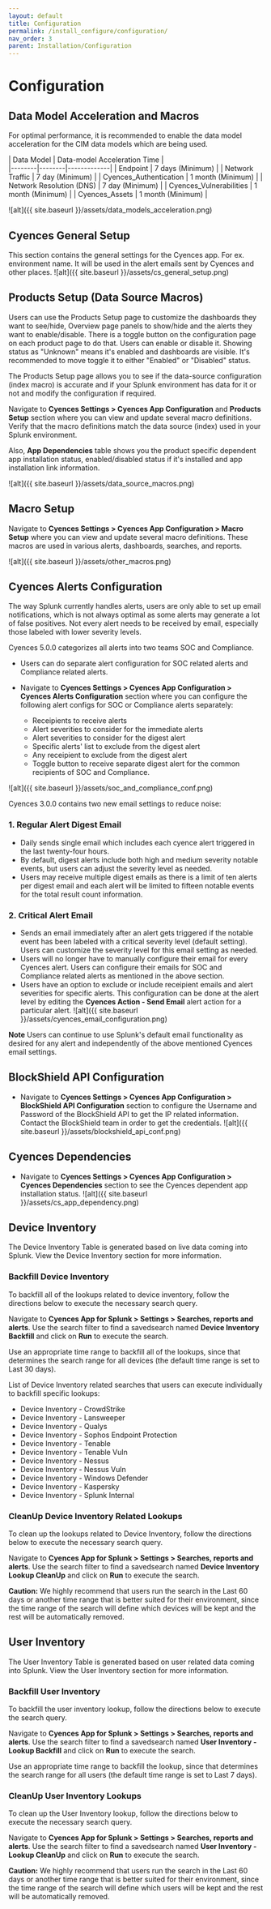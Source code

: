 ```yaml
---
layout: default
title: Configuration
permalink: /install_configure/configuration/
nav_order: 3
parent: Installation/Configuration
---
```


# Configuration

## Data Model Acceleration and Macros

For optimal performance, it is recommended to enable the data model acceleration for the CIM data models which are being used. 

| Data Model | Data-model Acceleration Time  |            
|--------|--------|-------------|
| Endpoint | 7 days (Minimum) |
| Network Traffic | 7 day (Minimum) |
| Cyences_Authentication | 1 month (Minimum) |
| Network Resolution (DNS) | 7 day (Minimum) |
| Cyences_Vulnerabilities | 1 month (Minimum) |
| Cyences_Assets |  1 month (Minimum) |

![alt]({{ site.baseurl }}/assets/data_models_acceleration.png)


## Cyences General Setup 
This section contains the general settings for the Cyences app. For ex. environment name. It will be used in the alert emails sent by Cyences and other places.
![alt]({{ site.baseurl }}/assets/cs_general_setup.png)

## Products Setup (Data Source Macros)
Users can use the Products Setup page to customize the dashboards they want to see/hide, Overview page panels to show/hide and the alerts they want to enable/disable. There is a toggle button on the configuration page on each product page to do that. Users can enable or disable it. Showing status as "Unknown" means it's enabled and dashboards are visible. It's recommended to move toggle it to either "Enabled" or "Disabled" status.

The Products Setup page allows you to see if the data-source configuration (index macro) is accurate and if your Splunk environment has data for it or not and modify the configuration if required.

Navigate to **Cyences Settings > Cyences App Configuration** and **Products Setup** section where you can view and update several macro definitions. Verify that the macro definitions match the data source (index) used in your Splunk environment.

Also, **App Dependencies** table shows you the product specific dependent app installation status, enabled/disabled status if it's installed and app installation link information.

![alt]({{ site.baseurl }}/assets/data_source_macros.png)

## Macro Setup

Navigate to **Cyences Settings > Cyences App Configuration > Macro Setup** where you can view and update several macro definitions. These macros are used in various alerts, dashboards, searches, and reports. 

![alt]({{ site.baseurl }}/assets/other_macros.png)


## Cyences Alerts Configuration

The way Splunk currently handles alerts, users are only able to set up email notifications, which is not always optimal as some alerts may generate a lot of false positives. Not every alert needs to be received by email, especially those labeled with lower severity levels. 

Cyences 5.0.0 categorizes all alerts into two teams SOC and Compliance.

* Users can do separate alert configuration for SOC related alerts and Compliance related alerts.
* Navigate to **Cyences Settings > Cyences App Configuration > Cyences Alerts Configuration** section where you can configure the following alert configs for SOC or Compliance alerts separately:

    * Receipients to receive alerts 
    * Alert severities to consider for the immediate alerts
    * Alert severities to consider for the digest alert
    * Specific alerts' list to exclude from the digest alert
    * Any receipient to exclude from the digest alert
    * Toggle button to receive separate digest alert for the common recipients of SOC and Compliance.

![alt]({{ site.baseurl }}/assets/soc_and_compliance_conf.png)


Cyences 3.0.0 contains two new email settings to reduce noise:

### 1. Regular Alert Digest Email

* Daily sends single email which includes each cyence alert triggered in the last twenty-four hours.
* By default, digest alerts include both high and medium severity notable events, but users can adjust the severity level as needed.  
* Users may receive multiple digest emails as there is a limit of ten alerts per digest email and each alert will be limited to fifteen notable events for the total result count information. 

### 2. Critical Alert Email

* Sends an email immediately after an alert gets triggered if the notable event has been labeled with a critical severity level (default setting). Users can customize the severity level for this email setting as needed. 
* Users will no longer have to manually configure their email for every Cyences alert. Users can configure their emails for SOC and Compliance related alerts as mentioned in the above section.
* Users have an option to exclude or include receipient emails and alert severities for specific alerts. This configuration can be done at the alert level by editing the **Cyences Action - Send Email** alert action for a particular alert.
![alt]({{ site.baseurl }}/assets/cyences_email_configuration.png)

**Note** Users can continue to use Splunk's default email functionality as desired for any alert and independently of the above mentioned Cyences email settings.


## BlockShield API Configuration

* Navigate to **Cyences Settings > Cyences App Configuration > BlockShield API Configuration** section to configure the Username and Password of the BlockShield API to get the IP related information. Contact the BlockShield team in order to get the credentials.
![alt]({{ site.baseurl }}/assets/blockshield_api_conf.png)

## Cyences Dependencies

* Navigate to **Cyences Settings > Cyences App Configuration > Cyences Dependencies** section to see the Cyences dependent app installation status.
![alt]({{ site.baseurl }}/assets/cs_app_dependency.png)


## Device Inventory

The Device Inventory Table is generated based on live data coming into Splunk. View the Device Inventory section for more information. 

### Backfill Device Inventory 

To backfill all of the lookups related to device inventory, follow the directions below to execute the necessary search query. 

Navigate to **Cyences App for Splunk > Settings > Searches, reports and alerts**. Use the search filter to find a savedsearch named **Device Inventory Backfill** and click on **Run** to execute the search. 

Use an appropriate time range to backfill all of the lookups, since that determines the search range for all devices (the default time range is set to Last 30 days). 

List of Device Inventory related searches that users can execute individually to backfill specific lookups: 
* Device Inventory - CrowdStrike 
* Device Inventory - Lansweeper 
* Device Inventory - Qualys 
* Device Inventory - Sophos Endpoint Protection 
* Device Inventory - Tenable 
* Device Inventory - Tenable Vuln
* Device Inventory - Nessus 
* Device Inventory - Nessus Vuln
* Device Inventory - Windows Defender 
* Device Inventory - Kaspersky
* Device Inventory - Splunk Internal 

### CleanUp Device Inventory Related Lookups 

To clean up the lookups related to Device Inventory, follow the directions below to execute the necessary search query. 

Navigate to **Cyences App for Splunk > Settings > Searches, reports and alerts**. Use the search filter to find a savedsearch named **Device Inventory Lookup CleanUp** and click on **Run** to execute the search. 

**Caution:** We highly recommend that users run the search in the Last 60 days or another time range that is better suited for their environment, since the time range of the search will define which devices will be kept and the rest will be automatically removed.


## User Inventory

The User Inventory Table is generated based on user related data coming into Splunk. View the User Inventory section for more information. 

### Backfill User Inventory 

To backfill the user inventory lookup, follow the directions below to execute the search query. 

Navigate to **Cyences App for Splunk > Settings > Searches, reports and alerts**. Use the search filter to find a savedsearch named **User Inventory - Lookup Backfill** and click on **Run** to execute the search.

Use an appropriate time range to backfill the lookup, since that determines the search range for all users (the default time range is set to Last 7 days). 


### CleanUp User Inventory Lookups 

To clean up the User Inventory lookup, follow the directions below to execute the necessary search query. 

Navigate to **Cyences App for Splunk > Settings > Searches, reports and alerts**. Use the search filter to find a savedsearch named **User Inventory - Lookup CleanUp** and click on **Run** to execute the search. 

**Caution:** We highly recommend that users run the search in the Last 60 days or another time range that is better suited for their environment, since the time range of the search will define which users will be kept and the rest will be automatically removed.
